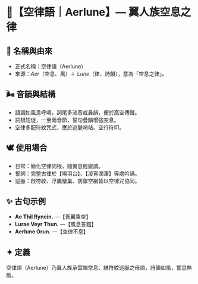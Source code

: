 
# 🪽【空律語｜Aerlune】— 翼人族空息之律

## 📌 名稱與由來
- 正式名稱：空律語（Aerlune）
- 來源：*Aer*（空息、風）＋ *Lune*（律、詩韻），意為「空息之律」。

## 🌬️ 音韻與結構
- 語調如風息呼鳴，詞尾多流音或鼻韻，便於高空傳聲。
- 詞根短促，一至兩音節，誓句疊韻增強空息。
- 空律多配符紋咒式，應於巡脈哨站、空行符印。

## 🕊️ 使用場合
- 日常：簡化空律詞根，隨翼息輕變調。
- 誓詞：完整古律於【鳴羽台】、【凌宵潤澤】等處吟誦。
- 巡脈：啟符紋、浮鷹棲巢、防禦空網皆以空律咒協同。

## ✨ 古句示例
- **Ae Thil Rynein.** —【吾翼乘空】
- **Lurae Veyr Thun.** —【風息誓鎧】
- **Aerlune Orun.** —【空律不息】

## ✦ 定義
空律語（Aerlune）乃翼人族承雲端空息、維符紋巡脈之母語，詩韻如風，誓息無斷。
